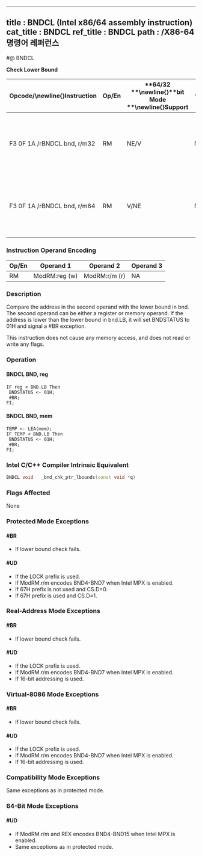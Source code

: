----------------------------
title : BNDCL (Intel x86/64 assembly instruction)
cat_title : BNDCL
ref_title : BNDCL
path : /X86-64 명령어 레퍼런스
----------------------------
#@ BNDCL

**Check Lower Bound**

|**Opcode/**\newline{}**Instruction**|**Op/En**|**64/32 **\newline{}**bit Mode **\newline{}**Support**|**CPUID **\newline{}**Feature **\newline{}**Flag**|**Description**|
|------------------------------------|---------|------------------------------------------------------|--------------------------------------------------|---------------|
|F3 0F 1A /rBNDCL bnd, r/m32|RM|NE/V|MPX|Generate a #BR if the address in r/m32 is lower than the lower bound in bnd.LB.|
|F3 0F 1A /rBNDCL bnd, r/m64|RM|V/NE|MPX|Generate a #BR if the address in r/m64 is lower than the lower bound in bnd.LB.|
### Instruction Operand Encoding


|Op/En|Operand 1|Operand 2|Operand 3|
|-----|---------|---------|---------|
|RM|ModRM:reg (w)|ModRM:r/m (r)|NA|
### Description


Compare the address in the second operand with the lower bound in bnd. The second operand can be either a register or memory operand. If the address is lower than the lower bound in bnd.LB, it will set BNDSTATUS to 01H and signal a #BR exception.

This instruction does not cause any memory access, and does not read or write any flags. 


### Operation
#### BNDCL BND, reg
```info-verb
IF reg < BND.LB Then
 BNDSTATUS <-  01H; 
 #BR; 
FI;
```
#### BNDCL BND, mem
```info-verb
TEMP <-  LEA(mem); 
IF TEMP < BND.LB Then
 BNDSTATUS <-  01H; 
 #BR; 
FI;
```

### Intel C/C++ Compiler Intrinsic Equivalent

```cpp
BNDCL void   _bnd_chk_ptr_lbounds(const void *q)
```
### Flags Affected


None


### Protected Mode Exceptions

#### #BR
* If lower bound check fails.

#### #UD
* If the LOCK prefix is used.
* If ModRM.r/m encodes BND4-BND7 when Intel MPX is enabled.
* If 67H prefix is not used and CS.D=0.
* If 67H prefix is used and CS.D=1.

### Real-Address Mode Exceptions

#### #BR
* If lower bound check fails.

#### #UD
* If the LOCK prefix is used.
* If ModRM.r/m encodes BND4-BND7 when Intel MPX is enabled.
* If 16-bit addressing is used.

### Virtual-8086 Mode Exceptions

#### #BR
* If lower bound check fails.

#### #UD
* If the LOCK prefix is used.
* If ModRM.r/m encodes BND4-BND7 when Intel MPX is enabled.
* If 16-bit addressing is used.

### Compatibility Mode Exceptions



Same exceptions as in protected mode.


### 64-Bit Mode Exceptions

#### #UD
* If ModRM.r/m and REX encodes BND4-BND15 when Intel MPX is enabled.
* Same exceptions as in protected mode.
